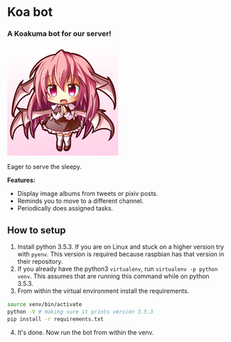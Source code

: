 # Koa bot
### A Koakuma bot for our server!

![Koakuma](avatar.png)

Eager to serve the sleepy.

**Features:**
+ Display image albums from tweets or pixiv posts.
+ Reminds you to move to a different channel.
+ Periodically does assigned tasks.


## How to setup
1. Install python 3.5.3. If you are on Linux and stuck on a higher version try with ``pyenv``. This version is required because raspbian has that version in their repository.
2. If you already have the python3 ``virtualenv``, run ``virtualenv -p python venv``. This assumes that are running this command while on python 3.5.3.
3. From within the virtual environment install the requirements.
```bash
source venv/bin/activate
python -V # making sure it prints version 3.5.3
pip install -r requirements.txt
```
4. It's done. Now run the bot from within the venv.
